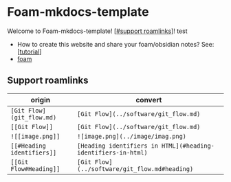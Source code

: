 # Foam-mkdocs-template
Welcome to Foam-mkdocs-template! [[#support roamlinks]]! test

* How to create this website and share your foam/obsidian notes? See: [[tutorial]]
* [foam](https://github.com/foambubble/foam)


## Support roamlinks

| origin                  | convert                             |
| ----------------------- | ----------------------------------- |
| `[Git Flow](git_flow.md)` | `[Git Flow](../software/git_flow.md)` |
| `[[Git Flow]]`            | `[Git Flow](../software/git_flow.md)` |
| `![[image.png]]`           | `![image.png](../image/imag.png)`      |
| `[[#Heading identifiers]]` | `[Heading identifiers in HTML](#heading-identifiers-in-html)`|
| `[[Git Flow#Heading]]`     |  `[Git Flow](../software/git_flow.md#heading)` |


[//begin]: # "Autogenerated link references for markdown compatibility"
[#support roamlinks]: index "Foam-mkdocs-template"
[tutorial]: ../foam-mkdocs-template/docs/tutorial "Tutorial教程"
[//end]: # "Autogenerated link references"
